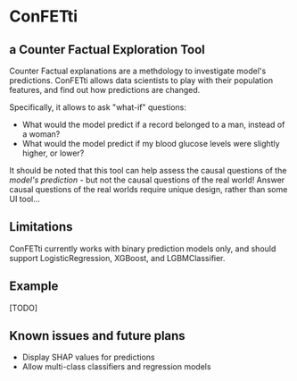 # ConFETti
## a Counter Factual Exploration Tool

Counter Factual explanations are a methdology to investigate model's predictions.
ConFETti allows data scientists to play with their population features, and find out how predictions are changed.

Specifically, it allows to ask "what-if" questions: 
- What would the model predict if a record belonged to a man, instead of a woman?
- What would the model predict if my blood glucose levels were slightly higher, or lower?

It should be noted that this tool can help assess the causal questions of the *model's prediction* - but not the causal questions of the real world!
Answer causal questions of the real worlds require unique design, rather than some UI tool...

## Limitations
ConFETti currently works with binary prediction models only, and should support LogisticRegression, XGBoost, and LGBMClassifier.

## Example

[TODO]

## Known issues and future plans
- Display SHAP values for predictions
- Allow multi-class classifiers and regression models




